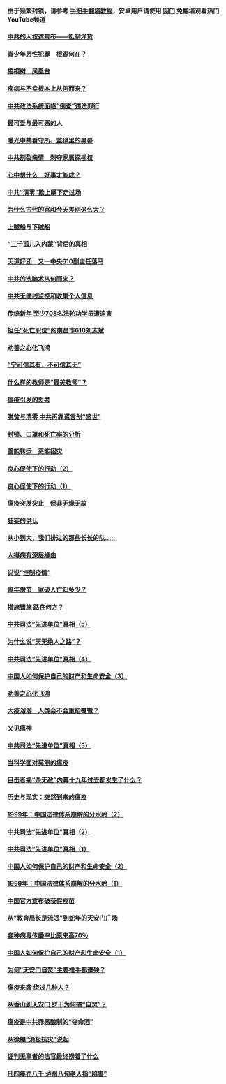 #### 由于频繁封锁，请参考 [手把手翻墙教程](https://github.com/gfw-breaker/guides/wiki/)，安卓用户请使用 [网门](https://github.com/gfw-breaker/nogfw/blob/master/dl.md?t=03290800) 免翻墙观看热门YouTube频道 

#### [中共的人权遮羞布——抵制洋货](../pages/19/422656.md?t=03290800) 

#### [青少年恶性犯罪　根源何在？](../pages/19/422449.md?t=03290800) 

#### [梧桐树　凤凰台](../pages/19/422442.md?t=03290800) 

#### [疾病与不幸根本上从何而来？](../pages/19/422438.md?t=03290800) 

#### [中共政法系统面临“倒查”违法罪行](../pages/19/422497.md?t=03290800) 

#### [最可爱与最可恶的人](../pages/19/422448.md?t=03290800) 

#### [曝光中共看守所、监狱里的黑幕](../pages/19/422390.md?t=03290800) 

#### [中共割裂亲情　剥夺家属探视权](../pages/19/422364.md?t=03290800) 

#### [心中想什么　好事才能成？](../pages/19/422318.md?t=03290800) 

#### [中共“清零”欺上瞒下走过场](../pages/19/422306.md?t=03290800) 

#### [为什么古代的官和今天差别这么大？](../pages/19/422228.md?t=03290800) 

#### [上贼船与下贼船](../pages/19/422276.md?t=03290800) 

#### [“三千孤儿入内蒙”背后的真相](../pages/19/422229.md?t=03290800) 

#### [天道好还　又一中央610副主任落马](../pages/19/422155.md?t=03290800) 

#### [中共的洗脑术从何而来？](../pages/19/422154.md?t=03290800) 

#### [中共无底线监控和收集个人信息](../pages/19/422039.md?t=03290800) 

#### [传统新年 至少708名法轮功学员遭迫害](../pages/19/421946.md?t=03290800) 

#### [担任“死亡职位”的南昌市610刘志斌](../pages/19/421957.md?t=03290800) 

#### [劝善之心化飞鸿](../pages/19/421164.md?t=03290800) 

#### [“宁可信其有，不可信其无”](../pages/19/421691.md?t=03290800) 

#### [什么样的教师是“最美教师”？](../pages/19/421755.md?t=03290800) 

#### [瘟疫引发的思考](../pages/19/421594.md?t=03290800) 

#### [脱贫与清零 中共再靠谎言创“盛世”](../pages/19/421590.md?t=03290800) 

#### [封锁、口罩和死亡率的分析](../pages/19/421495.md?t=03290800) 

#### [善能转运　恶能招灾](../pages/19/421334.md?t=03290800) 

#### [良心促使下的行动（2）](../pages/19/421361.md?t=03290800) 

#### [良心促使下的行动（1）](../pages/19/421302.md?t=03290800) 

#### [瘟疫突发突止　但非无缘无故](../pages/19/421281.md?t=03290800) 

#### [狂妄的供认](../pages/19/421199.md?t=03290800) 

#### [从小到大，我们排过的那些长长的队……](../pages/19/421243.md?t=03290800) 

#### [人得病有深层缘由](../pages/19/420864.md?t=03290800) 

#### [说说“控制疫情”](../pages/19/420831.md?t=03290800) 

#### [离年傍节　家破人亡知多少？](../pages/19/420563.md?t=03290800) 

#### [措施错施  路在何方？](../pages/19/420076.md?t=03290800) 

#### [中共司法“先进单位”真相（5）](../pages/19/419453.md?t=03290800) 

#### [为什么说“天无绝人之路”？](../pages/19/419618.md?t=03290800) 

#### [中共司法“先进单位”真相（4）](../pages/19/419452.md?t=03290800) 

#### [中国人如何保护自己的财产和生命安全（3）](../pages/19/419405.md?t=03290800) 

#### [劝善之心化飞鸿](../pages/19/418758.md?t=03290800) 

#### [大疫汹汹　人类会不会重蹈覆辙？](../pages/19/419691.md?t=03290800) 

#### [又见瘟神](../pages/19/419225.md?t=03290800) 

#### [中共司法“先进单位”真相（3）](../pages/19/419451.md?t=03290800) 

#### [当科学面对莫测的瘟疫](../pages/19/419625.md?t=03290800) 

#### [目击者揭“杀无赦”内幕十九年过去都发生了什么？](../pages/19/419617.md?t=03290800) 

#### [历史与现实：突然到来的瘟疫](../pages/19/419619.md?t=03290800) 

#### [1999年：中国法律体系崩解的分水岭（2）](../pages/19/419455.md?t=03290800) 

#### [中共司法“先进单位”真相（2）](../pages/19/419450.md?t=03290800) 

#### [中共司法“先进单位”真相（1）](../pages/19/419449.md?t=03290800) 

#### [中国人如何保护自己的财产和生命安全（2）](../pages/19/419404.md?t=03290800) 

#### [1999年：中国法律体系崩解的分水岭（1）](../pages/19/419454.md?t=03290800) 

#### [中国官方宣布破获假疫苗](../pages/19/419504.md?t=03290800) 

#### [从“教育局长是流氓”到蛇年的天安门广场](../pages/19/419470.md?t=03290800) 

#### [变种病毒传播率比原来高70％](../pages/19/419456.md?t=03290800) 

#### [中国人如何保护自己的财产和生命安全（1）](../pages/19/419403.md?t=03290800) 

#### [为何“天安门自焚”主要推手都遭殃？](../pages/19/419348.md?t=03290800) 

#### [瘟疫来袭 绕过几种人？](../pages/19/419349.md?t=03290800) 

#### [从香山到天安门 罗干为何搞“自焚”？](../pages/19/419270.md?t=03290800) 

#### [瘟疫是中共罪恶酿制的“夺命酒”](../pages/19/419223.md?t=03290800) 

#### [从徐栩“消极抗灾”说起](../pages/19/419224.md?t=03290800) 

#### [诬判无辜者的法官最终捞着了什么](../pages/19/419268.md?t=03290800) 

#### [刑四年罚八千 泸州八旬老人指“陷害”](../pages/19/419232.md?t=03290800) 

